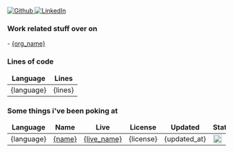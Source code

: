 <p>
<a href="{github_url}" target="_blank">
    <img alt="Github" src="https://img.shields.io/badge/GitHub-%2312100E.svg?&style=for-the-badge&logo=Github&logoColor=white" />
</a> 
<a href="{linkedin_url}" target="_blank">
    <img alt="LinkedIn" src="https://img.shields.io/badge/linkedin-%230077B5.svg?&style=for-the-badge&logo=linkedin&logoColor=white" />
</a>

### Work related stuff over on

<orgs>
- <a href='{org_url}'>{org_name}</a>
</orgs>

### Lines of code

<table>
  <thead align="center">
    <tr border: none;>
      <td><b>Language</b></td>
      <td><b>Lines</b></td>
    </tr>
  </thead>
  <tbody>
    <langs>
        <tr>
            <td>{language}</a></td>
            <td>{lines}</td>
        </tr>
    </langs>
  </tbody>
  </table>

### Some things i've been poking at

<table>
  <thead align="center">
    <tr border: none;>
      <td><b>Language</b></td>
      <td><b>Name</b></td>
      <td><b>Live</b></td>
      <td><b>License</b></td>
      <td><b>Updated</b></td>
      <td><b>Status</b></td>
    </tr>
  </thead>
  <tbody>
    <repos>
        <tr>
            <td>{language}</a></td>
            <td><a href='{html_url}' title='{name}'>{name}</a></td>
            <td><a href='{live_url}' title='{live_name}'>{live_name}</a></td>
            <td>{license}</td>
            <td>{updated_at}</td>
            <td><img src='https://github.com/dmzoneill/{name}/actions/workflows/main.yml/badge.svg' height='20px'></td>
        </tr>
    </repos>
  </tbody>
  </table>